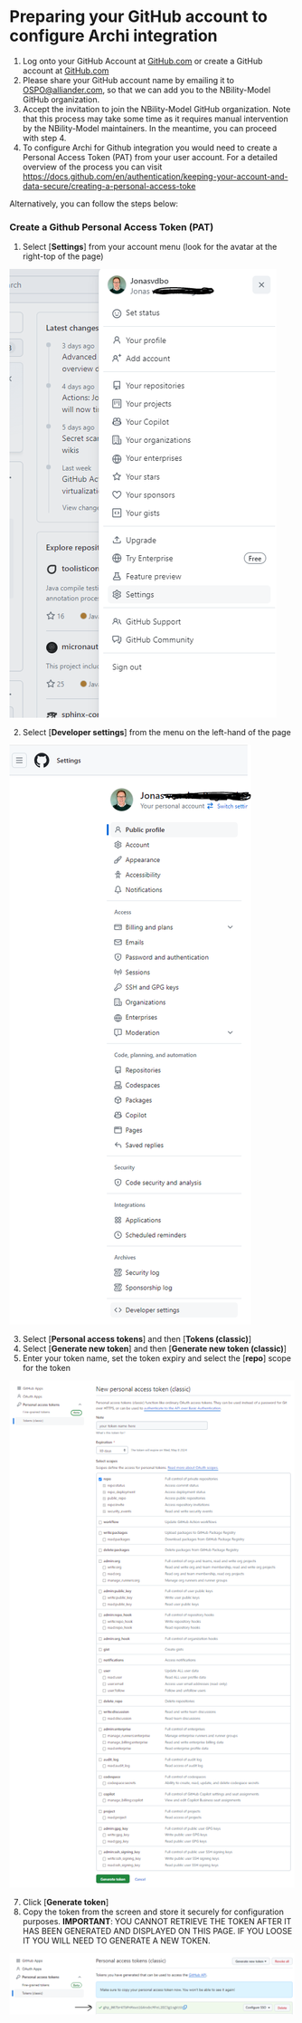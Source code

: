 # Preparing your GitHub account to configure Archi integration

1. Log onto your GitHub Account at [GitHub.com](github.com) or create a GitHub account at [GitHub.com](github.com)
2. Please share your GitHub account name by emailing it to OSPO@alliander.com, so that we can add you to the NBility-Model GitHub organization.
3. Accept the invitation to join the NBility-Model GitHub organization. Note that this process may take some time as it requires manual intervention by the NBility-Model maintainers. In the meantime, you can proceed with step 4.
4. To configure Archi for Github integration you would need to create a Personal Access Token (PAT) from your user account.  For a detailed overview of the process you can visit https://docs.github.com/en/authentication/keeping-your-account-and-data-secure/creating-a-personal-access-toke

Alternatively, you can follow the steps below:

### Create a Github Personal Access Token (PAT)

1. Select [**Settings**] from your account menu (look for the avatar at the right-top of the page)
   
![coArchi-github-settings](/images/Settings.PNG)

2. Select [**Developer settings**] from the menu on the left-hand of the page

![coArchi-github-developer-settings](/images/Developer%20settings.PNG)
   
3. Select [**Personal access tokens**] and then [**Tokens (classic)**]
4. Select [**Generate new token**] and then [**Generate new token (classic)**]
5. Enter your token name, set the token expiry and select the [**repo**] scope for the token
   
![coArchi-new-token](/images/New_personal_access_token.PNG)   

7. Click [**Generate token**]
8. Copy the token from the screen and store it securely for configuration purposes.  **IMPORTANT**: YOU CANNOT RETRIEVE THE TOKEN AFTER IT HAS BEEN GENERATED AND DISPLAYED ON THIS PAGE.  IF YOU LOOSE IT YOU WILL NEED TO GENERATE A NEW TOKEN.

![coArchi-personal-access-token](/images/New_personal_access_token%20part%202.PNG)



